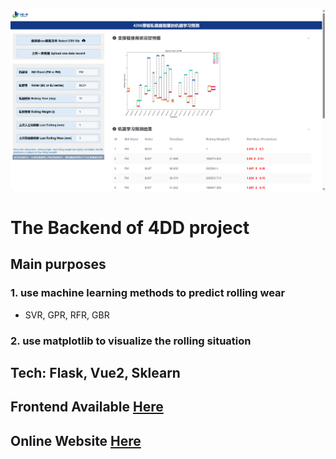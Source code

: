 
<img><img src="./static/view.png">
# The Backend of 4DD project
## Main purposes
<h3> 1. use machine learning methods to predict rolling wear </h3>
   
* SVR, GPR, RFR, GBR

<h3> 2. use matplotlib to visualize the rolling situation </h3>

## Tech: Flask, Vue2, Sklearn

## Frontend Available [Here](http://114.55.87.45:2423)
## Online Website [Here](https://github.com/Better-Ding/4DD_Project_front)

